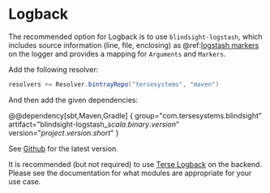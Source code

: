 # Logback

The recommended option for Logback is to use `blindsight-logstash`, which includes source information (line, file, enclosing) as @ref:[logstash markers](../usage/dsl.md) on the logger and provides a mapping for `Arguments` and `Markers`.

Add the following resolver:
 
```scala
resolvers += Resolver.bintrayRepo("tersesystems", "maven")
```

And then add the given dependencies:

@@dependency[sbt,Maven,Gradle] {
  group="com.tersesystems.blindsight"
  artifact="blindsight-logstash_$scala.binary.version$"
  version="$project.version.short$"
}

See [Github](https://github.com/tersesystems/blindsight#blindsight) for the latest version.

It is recommended (but not required) to use [Terse Logback](https://tersesystems.github.io/terse-logback/) on the backend.  Please see the documentation for what modules are appropriate for your use case.